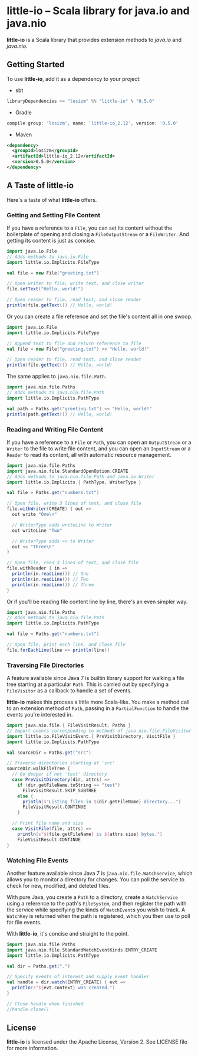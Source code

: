 # little-io &ndash; Scala library for java.io and java.nio

**little-io** is a Scala library that provides extension methods to _java.io_
and _java.nio_.

## Getting Started
To use **little-io**, add it as a dependency to your project:

* sbt
```scala
libraryDependencies += "losizm" %% "little-io" % "0.5.0"
```
* Gradle
```groovy
compile group: 'losizm', name: 'little-io_2.12', version: '0.5.0'
```
* Maven
```xml
<dependency>
  <groupId>losizm</groupId>
  <artifactId>little-io_2.12</artifactId>
  <version>0.5.0</version>
</dependency>
```

## A Taste of little-io

Here's a taste of what **little-io** offers.

### Getting and Setting File Content

If you have a reference to a `File`, you can set its content without the
boilerplate of opening and closing a `FileOutputStream` or a `FileWriter`. And
getting its content is just as concise.

```scala
import java.io.File
// Adds methods to java.io.File
import little.io.Implicits.FileType

val file = new File("greeting.txt")

// Open writer to file, write text, and close writer
file.setText("Hello, world!")

// Open reader to file, read text, and close reader
println(file.getText()) // Hello, world!
```

Or you can create a file reference and set the file's content all in one swoop.

```scala
import java.io.File
import little.io.Implicits.FileType

// Append text to file and return reference to file
val file = new File("greeting.txt") << "Hello, world!"

// Open reader to file, read text, and close reader
println(file.getText()) // Hello, world!
```

The same applies to `java.nio.file.Path`.

```scala
import java.nio.file.Paths
// Adds methods to java.nio.file.Path
import little.io.Implicits.PathType

val path = Paths.get("greeting.txt") << "Hello, world!"
println(path.getText()) // Hello, world!
```

### Reading and Writing File Content

If you have a reference to a `File` or `Path`, you can open an `OutputStream` or
a `Writer` to the file to write file content, and you can open an `InputStream`
or a `Reader` to read its content, all with automatic resource management.

```scala
import java.nio.file.Paths
import java.nio.file.StandardOpenOption.CREATE
// Adds methods to java.nio.file.Path and java.io.Writer
import little.io.Implicits.{ PathType, WriterType }

val file = Paths.get("numbers.txt")

// Open file, write 3 lines of text, and close file
file.withWriter(CREATE) { out =>
  out write "One\n"

  // WriterType adds writeLine to Writer
  out writeLine "Two"

  // WriterType adds << to Writer
  out << "Three\n"
}

// Open file, read 3 lines of text, and close file
file.withReader { in =>
  println(in.readLine()) // One
  println(in.readLine()) // Two
  println(in.readLine()) // Three
}
```

Or if you'll be reading file content line by line, there's an even simpler way.

```scala
import java.nio.file.Paths
// Adds methods to java.nio.file.Path
import little.io.Implicits.PathType

val file = Paths.get("numbers.txt")

// Open file, print each line, and close file
file.forEachLine(line => println(line))
```

### Traversing File Directories

A feature available since Java 7 is builtin library support for walking a file
tree starting at a particular `Path`. This is carried out by specifying a
`FileVisitor` as a callback to handle a set of events.

**little-io** makes this process a little more Scala-like. You make a method
call to an extension method of `Path`, passing in a `PartialFunction` to handle
the events you're interested in.

```scala
import java.nio.file.{ FileVisitResult, Paths }
// Import events corresponding to methods of java.nio.file.FileVisitor
import little.io.FileVisitEvent.{ PreVisitDirectory, VisitFile }
import little.io.Implicits.PathType

val sourceDir = Paths.get("src")

// Traverse directories starting at 'src'
sourceDir.walkFileTree {
  // Go deeper if not 'test' directory
  case PreVisitDirectory(dir, attrs) =>
    if (dir.getFileName.toString == "test")
      FileVisitResult.SKIP_SUBTREE
    else {
      println(s"Listing files in ${dir.getFileName} directory...")
      FileVisitResult.CONTINUE
    }

  // Print file name and size
  case VisitFile(file, attrs) =>
    println(s"${file.getFileName} is ${attrs.size} bytes.")
    FileVisitResult.CONTINUE
}
```

### Watching File Events

Another feature available since Java 7 is `java.nio.file.WatchService`, which
allows you to monitor a directory for changes. You can poll the service to check
for new, modified, and deleted files.

With pure Java, you create a `Path` to a directory, create a `WatchService`
using a reference to the path's `FileSystem`, and then register the path with
the service while specifying the kinds of `WatchEvent`s you wish to track. A
`WatchKey` is returned when the path is registered, which you then use to
poll for file events.

With **little-io**, it's concise and straight to the point.

```scala
import java.nio.file.Paths
import java.nio.file.StandardWatchEventKinds.ENTRY_CREATE
import little.io.Implicits.PathType

val dir = Paths.get(".")

// Specify events of interest and supply event handler
val handle = dir.watch(ENTRY_CREATE) { evt =>
  println(s"${evt.context} was created.")
}

// Close handle when finished
//handle.close()
```


## License
**little-io** is licensed under the Apache License, Version 2. See LICENSE
file for more information.
